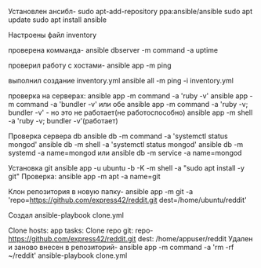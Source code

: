 Установлен ансибл- sudo apt-add-repository ppa:ansible/ansible sudo apt update sudo apt install ansible

Настроены файл inventory

проверена комманда- ansible dbserver -m command -a uptime

проверил работу с хостами- ansible app -m ping

выполнил создание inventory.yml ansible all -m ping -i inventory.yml

проверка на серверах: ansible app -m command -a 'ruby -v' ansible app -m command -a 'bundler -v' или обе ansible app -m command -a 'ruby -v; bundler -v' - но это не работает(не работоспособно) ansible app -m shell -a 'ruby -v; bundler -v'(работает)

Проверка сервера db ansible db -m command -a 'systemctl status mongod' ansible db -m shell -a 'systemctl status mongod' ansible db -m systemd -a name=mongod или ansible db -m service -a name=mongod

Установка git ansible app -u ubuntu -b -K -m shell -a "sudo apt install -y git" Проверка: ansible app -m apt -a name=git

Клон репозитория в новую папку- ansible app -m git -a 'repo=https://github.com/express42/reddit.git dest=/home/ubuntu/reddit'

Создал ansible-playbook clone.yml

Clone hosts: app tasks:
Clone repo git: repo- https://github.com/express42/reddit.git dest: /home/appuser/reddit
Удален и заново внесен в репозиторий- ansible app -m command -a 'rm -rf ~/reddit' ansible-playbook clone.yml 
